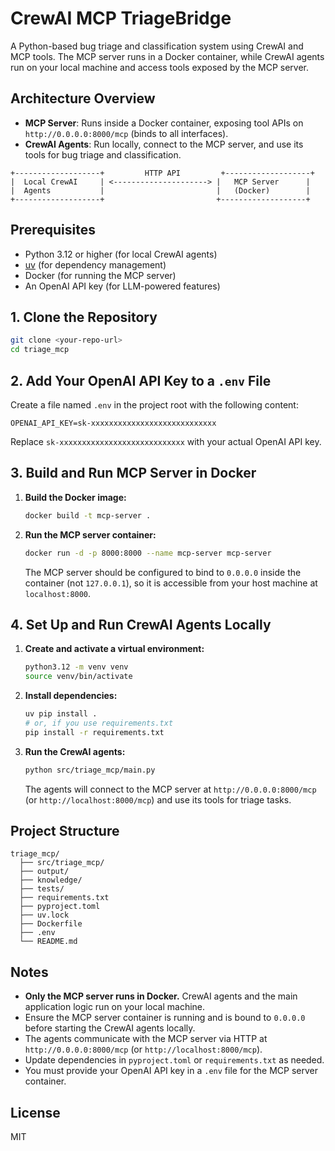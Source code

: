 # CrewAI MCP TriageBridge

A Python-based bug triage and classification system using CrewAI and MCP tools. The MCP server runs in a Docker container, while CrewAI agents run on your local machine and access tools exposed by the MCP server.

## Architecture Overview
- **MCP Server**: Runs inside a Docker container, exposing tool APIs on `http://0.0.0.0:8000/mcp` (binds to all interfaces).
- **CrewAI Agents**: Run locally, connect to the MCP server, and use its tools for bug triage and classification.

```
+-------------------+         HTTP API         +-------------------+
|  Local CrewAI     | <---------------------> |   MCP Server      |
|  Agents           |                         |   (Docker)        |
+-------------------+                         +-------------------+
```

## Prerequisites
- Python 3.12 or higher (for local CrewAI agents)
- [uv](https://github.com/astral-sh/uv) (for dependency management)
- Docker (for running the MCP server)
- An OpenAI API key (for LLM-powered features)

## 1. Clone the Repository

```sh
git clone <your-repo-url>
cd triage_mcp
```

## 2. Add Your OpenAI API Key to a `.env` File

Create a file named `.env` in the project root with the following content:

```
OPENAI_API_KEY=sk-xxxxxxxxxxxxxxxxxxxxxxxxxxxx
```
Replace `sk-xxxxxxxxxxxxxxxxxxxxxxxxxxxx` with your actual OpenAI API key.

## 3. Build and Run MCP Server in Docker

1. **Build the Docker image:**
   ```sh
   docker build -t mcp-server .
   ```
2. **Run the MCP server container:**
   ```sh
   docker run -d -p 8000:8000 --name mcp-server mcp-server
   ```
   The MCP server should be configured to bind to `0.0.0.0` inside the container (not `127.0.0.1`), so it is accessible from your host machine at `localhost:8000`.

## 4. Set Up and Run CrewAI Agents Locally

1. **Create and activate a virtual environment:**
   ```sh
   python3.12 -m venv venv
   source venv/bin/activate
   ```
2. **Install dependencies:**
   ```sh
   uv pip install .
   # or, if you use requirements.txt
   pip install -r requirements.txt
   ```
3. **Run the CrewAI agents:**
   ```sh
   python src/triage_mcp/main.py
   ```
   The agents will connect to the MCP server at `http://0.0.0.0:8000/mcp` (or `http://localhost:8000/mcp`) and use its tools for triage tasks.

## Project Structure
```
triage_mcp/
  ├── src/triage_mcp/
  ├── output/
  ├── knowledge/
  ├── tests/
  ├── requirements.txt
  ├── pyproject.toml
  ├── uv.lock
  ├── Dockerfile
  ├── .env
  └── README.md
```

## Notes
- **Only the MCP server runs in Docker.** CrewAI agents and the main application logic run on your local machine.
- Ensure the MCP server container is running and is bound to `0.0.0.0` before starting the CrewAI agents locally.
- The agents communicate with the MCP server via HTTP at `http://0.0.0.0:8000/mcp` (or `http://localhost:8000/mcp`).
- Update dependencies in `pyproject.toml` or `requirements.txt` as needed.
- You must provide your OpenAI API key in a `.env` file for the MCP server container.

## License
MIT
